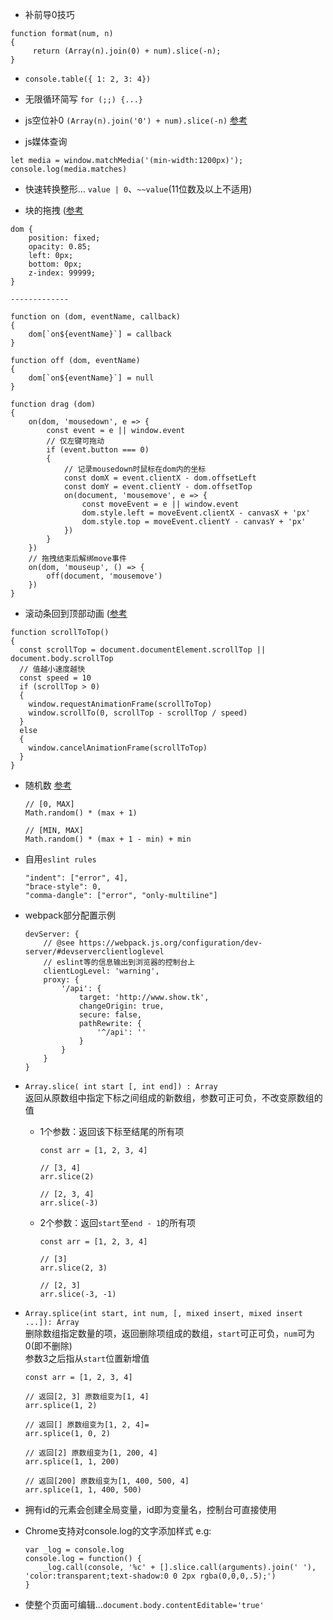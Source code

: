 * 补前导0技巧
```
function format(num, n)
{
     return (Array(n).join(0) + num).slice(-n);
}
 ```

* `console.table({ 1: 2, 3: 4})` 

* 无限循环简写 `for (;;) {...}`

* js空位补0 `(Array(n).join('0') + num).slice(-n)` [参考](https://www.cnblogs.com/Jin-1007/archive/2012/04/13/2445531.html)

* js媒体查询
```
let media = window.matchMedia('(min-width:1200px)');
console.log(media.matches)
```

* 快速转换整形... `value | 0`、`~~value`(11位数及以上不适用)

* 块的拖拽 ([参考](https://www.cnblogs.com/ghost-xyx/p/3833179.html)
```
dom {
    position: fixed;
    opacity: 0.85;
    left: 0px;
    bottom: 0px;
    z-index: 99999;
}

-------------

﻿function on (dom, eventName, callback)
{
    dom[`on${eventName}`] = callback
}

function off (dom, eventName)
{
    dom[`on${eventName}`] = null
}

function drag (dom)
{
    on(dom, 'mousedown', e => {
        const event = e || window.event
        // 仅左键可拖动
        if (event.button === 0)
        {
            // 记录mousedown时鼠标在dom内的坐标
            const domX = event.clientX - dom.offsetLeft
            const domY = event.clientY - dom.offsetTop
            on(document, 'mousemove', e => {
                const moveEvent = e || window.event
                dom.style.left = moveEvent.clientX - canvasX + 'px'
                dom.style.top = moveEvent.clientY - canvasY + 'px'
            })
        }
    })
    // 拖拽结束后解绑move事件
    on(dom, 'mouseup', () => {
        off(document, 'mousemove')
    })
}

```

* 滚动条回到顶部动画 ([参考](https://qishaoxuan.github.io/js_tricks/bom/#%E6%BB%9A%E5%8A%A8%E6%9D%A1%E5%9B%9E%E5%88%B0%E9%A1%B6%E9%83%A8%E5%8A%A8%E7%94%BB)
```
function scrollToTop()
{
  const scrollTop = document.documentElement.scrollTop || document.body.scrollTop
  // 值越小速度越快
  const speed = 10
  if (scrollTop > 0)
  {
    window.requestAnimationFrame(scrollToTop)
    window.scrollTo(0, scrollTop - scrollTop / speed)
  } 
  else 
  {
    window.cancelAnimationFrame(scrollToTop)
  }
}
```

* 随机数 [参考](http://www.cnblogs.com/starof/p/4988516.html)  

    ```
    // [0, MAX]
    Math.random() * (max + 1)
    
    // [MIN, MAX]
    Math.random() * (max + 1 - min) + min
    ```
* 自用`eslint rules`
    ```
    "indent": ["error", 4],
    "brace-style": 0,
    "comma-dangle": ["error", "only-multiline"]
    ```
* webpack部分配置示例
    ```
    devServer: {
        // @see https://webpack.js.org/configuration/dev-server/#devserverclientloglevel
        // eslint等的信息输出到浏览器的控制台上
        clientLogLevel: 'warning',
        proxy: {
            '/api': {
                target: 'http://www.show.tk',
                changeOrigin: true,
                secure: false,
                pathRewrite: {
                    '^/api': ''
                }
            }
        }
    }
    ```

* `Array.slice( int start [, int end]) : Array`  
返回从原数组中指定下标之间组成的新数组，参数可正可负，不改变原数组的值
    * 1个参数：返回该下标至结尾的所有项
        ```
        const arr = [1, 2, 3, 4]

        // [3, 4]
        arr.slice(2)

        // [2, 3, 4]
        arr.slice(-3)
        ```
    * 2个参数：返回`start`至`end - 1`的所有项
        ```
        const arr = [1, 2, 3, 4]

        // [3]
        arr.slice(2, 3)

        // [2, 3]
        arr.slice(-3, -1)
        ```

* `Array.splice(int start, int num, [, mixed insert, mixed insert ...]): Array`  
    删除数组指定数量的项，返回删除项组成的数组，`start`可正可负，`num`可为0(即不删除)  
    参数3之后指从`start`位置新增值
    ```
    const arr = [1, 2, 3, 4]

    // 返回[2, 3] 原数组变为[1, 4]
    arr.splice(1, 2)

    // 返回[] 原数组变为[1, 2, 4]=
    arr.splice(1, 0, 2)

    // 返回[2] 原数组变为[1, 200, 4]
    arr.splice(1, 1, 200)

    // 返回[200] 原数组变为[1, 400, 500, 4]
    arr.splice(1, 1, 400, 500)
    ```
* 拥有id的元素会创建全局变量，id即为变量名，控制台可直接使用

* Chrome支持对console.log的文字添加样式 e.g:
    ```
    var _log = console.log
    console.log = function() {
        _log.call(console, '%c' + [].slice.call(arguments).join(' '), 'color:transparent;text-shadow:0 0 2px rgba(0,0,0,.5);')
    }
    ```

* 使整个页面可编辑...`document.body.contentEditable='true'`